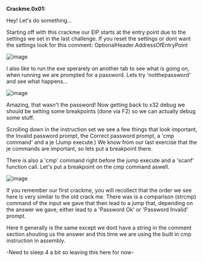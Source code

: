 **Crackme.0x01:**

Hey! Let's do something...

Starting off with this crackme our EIP starts at the entry point due to the settings we set in the last challenge. If you reset the settings or dont want the settings look for this comment:  OptionalHeader.AddressOfEntryPoint

![image](https://github.com/suhuf/RE_Writeups/assets/105312929/15ea5768-a170-4274-bb93-916d304ddfd8)


I also like to run the exe sperarely on another tab to see what is going on, when running we are prompted for a password. Lets try 'notthepassword' and see what happens...

![image](https://github.com/suhuf/RE_Writeups/assets/105312929/e7f266f6-0bfa-4191-9d3d-843d64ee02a4)

Amazing, that wasn't the password! Now getting back to x32 debug we should be setting some breakpoints (done via F2) so we can actually debug some stuff.

Scrolling down in the instruction set we see a few things that look important, the Invalid password prompt, the Correct password prompt, a 'cmp command' and a je (Jump execute.) We know from our last exercise that the je commands are important, so lets put a breakpoint there.

There is also a 'cmp' command right before the jump execute and a 'scanf' function call. Let's put a breakpoint on the cmp command aswell. 

![image](https://github.com/suhuf/RE_Writeups/assets/105312929/d5b6694f-249e-4828-b05c-43ccfbaad74e)

If you remember our first crackme, you will recollect that the order we see here is very similar to the old crack me. There was is a comparison (strcmp) command of the input we gave that then lead to a jump that, depending on the answer we gave, either lead to a 'Password Ok' or 'Password Invalid' prompt. 

Here it generally is the same except we dont have a string in the comment section shouting us the answer and this time we are using the built in cmp instruction in assembly.

-Need to sleep 4 a bit so leaving this here for now-



